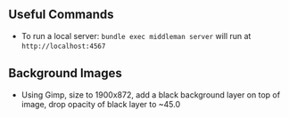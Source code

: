 ## Useful Commands
- To run a local server: `bundle exec middleman server` will run at `http://localhost:4567`

## Background Images
- Using Gimp, size to 1900x872, add a black background layer on top of image, drop opacity of black layer to ~45.0
